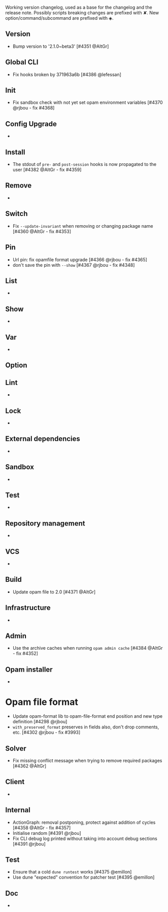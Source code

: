 Working version changelog, used as a base for the changelog and the release
note.
Possibly scripts breaking changes are prefixed with ✘.
New option/command/subcommand are prefixed with ◈.

## Version
  * Bump version to '2.1.0~beta3' [#4351 @AltGr]

## Global CLI
  * Fix hooks broken by 371963a6b [#4386 @lefessan]

## Init
  * Fix sandbox check with not yet set opam environment variables [#4370 @rjbou - fix #4368]

## Config Upgrade
  *

## Install
  * The stdout of `pre-` and `post-session` hooks is now propagated to the user [#4382 @AltGr - fix #4359]

## Remove
  *

## Switch
  * Fix `--update-invariant` when removing or changing package name [#4360 @AltGr - fix #4353]

## Pin
  * Url pin: fix opamfile format upgrade [#4366 @rjbou - fix #4365]
  * don't save the pin with `--show` [#4367 @rjbou - fix #4348]

## List
  *

## Show
  *

## Var
  *

## Option

## Lint
  *

## Lock
  *

## External dependencies
  *

## Sandbox
  *

## Test
  *

## Repository management
  *

## VCS
  *

## Build
  * Update opam file to 2.0 [#4371 @AltGr]

## Infrastructure
  *

## Admin
  * Use the archive caches when running `opam admin cache` [#4384 @AltGr - fix #4352]

## Opam installer
  *

# Opam file format
  * Update opam-format lib to opam-file-format end position and new type definition [#4298 @rjbou]
  * `with_preserved_format` preserves in fields also, don't drop comments, etc. [#4302 @rjbou - fix #3993]

## Solver
  * Fix missing conflict message when trying to remove required packages [#4362 @AltGr]

## Client
  *

## Internal
  * ActionGraph: removal postponing, protect against addition of cycles [#4358 @AltGr - fix #4357]
  * Initialise random [#4391 @rjbou]
  * Fix CLI debug log printed without taking into account debug sections [#4391 @rjbou]

## Test
  * Ensure that a cold `dune runtest` works [#4375 @emillon]
  * Use dune "expected" convention for patcher test [#4395 @emillon]

## Doc
  *
